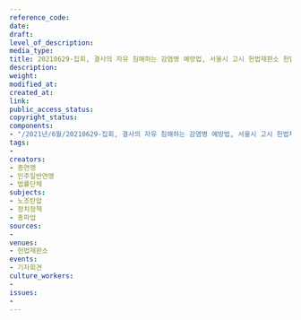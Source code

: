 ```yaml
---
reference_code: 
date: 
draft: 
level_of_description: 
media_type: 
title: 20210629-집회, 결사의 자유 침해하는 감염병 예방법, 서울시 고시 헌법재판소 헌법소원 청구 기자회견
description: 
weight: 
modified_at: 
created_at: 
link: 
public_access_status: 
copyright_status: 
components:
- "/2021년/6월/20210629-집회, 결사의 자유 침해하는 감염병 예방법, 서울시 고시 헌법재판소 헌법소원 청구 기자회견/_1D20015.jpg"
tags:
- 
creators:
- 총연맹
- 민주일반연맹
- 법률단체
subjects:
- 노조탄압
- 정치정책
- 총파업
sources:
- 
venues:
- 헌법재판소
events:
- 기자회견
culture_workers:
- 
issues:
- 
---
```


